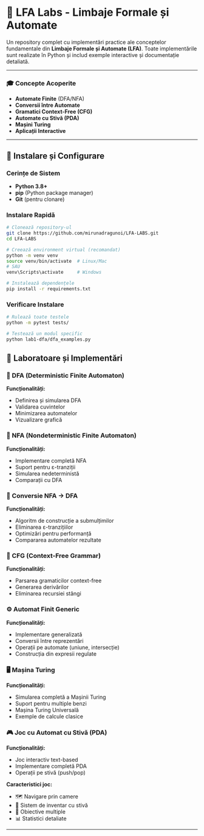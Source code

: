 # 🤖 LFA Labs - Limbaje Formale și Automate

Un repository complet cu implementări practice ale conceptelor fundamentale din **Limbaje Formale și Automate (LFA)**. Toate implementările sunt realizate în Python și includ exemple interactive și documentație detaliată.

---

### 🎓 Concepte Acoperite

- **Automate Finite** (DFA/NFA)
- **Conversii între Automate**
- **Gramatici Context-Free (CFG)**
- **Automate cu Stivă (PDA)**
- **Mașini Turing**
- **Aplicații Interactive**

---

## 🚀 Instalare și Configurare

### Cerințe de Sistem
- **Python 3.8+**
- **pip** (Python package manager)
- **Git** (pentru clonare)

### Instalare Rapidă
```bash
# Clonează repository-ul
git clone https://github.com/mirunadragunoi/LFA-LABS.git
cd LFA-LABS

# Creează environment virtual (recomandat)
python -m venv venv
source venv/bin/activate  # Linux/Mac
# SAU
venv\Scripts\activate     # Windows

# Instalează dependențele
pip install -r requirements.txt
```

### Verificare Instalare
```bash
# Rulează toate testele
python -m pytest tests/

# Testează un modul specific
python lab1-dfa/dfa_examples.py
```

## 🔬 Laboratoare și Implementări

### 🔄 DFA (Deterministic Finite Automaton)
**Funcționalități:**
- Definirea și simularea DFA
- Validarea cuvintelor
- Minimizarea automatelor
- Vizualizare grafică

### 🌟 NFA (Nondeterministic Finite Automaton)
**Funcționalități:**
- Implementare completă NFA
- Suport pentru ε-tranziții
- Simularea nedeterministă
- Comparații cu DFA

### 🔄 Conversie NFA → DFA
**Funcționalități:**
- Algoritm de construcție a submulțimilor
- Eliminarea ε-tranzițiilor
- Optimizări pentru performanță
- Compararea automatelor rezultate

### 📝 CFG (Context-Free Grammar)
**Funcționalități:**
- Parsarea gramaticilor context-free
- Generarea derivărilor
- Eliminarea recursiei stângi

### ⚙️ Automat Finit Generic
**Funcționalități:**
- Implementare generalizată
- Conversii între reprezentări
- Operații pe automate (uniune, intersecție)
- Construcția din expresii regulate

### 🖥️ Mașina Turing
**Funcționalități:**
- Simularea completă a Mașinii Turing
- Suport pentru multiple benzi
- Mașina Turing Universală
- Exemple de calcule clasice

### 🎮 Joc cu Automat cu Stivă (PDA)
**Funcționalități:**
- Joc interactiv text-based
- Implementare completă PDA
- Operații pe stivă (push/pop)

**Caracteristici joc:**
- 🗺️ Navigare prin camere
- 🎒 Sistem de inventar cu stivă
- 🎯 Obiective multiple
- 📊 Statistici detaliate

---
